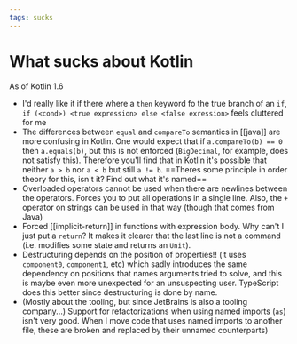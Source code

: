 ```yaml
---
tags: sucks
---
```


# What sucks about Kotlin
As of Kotlin 1.6

* I'd really like it if there where a `then` keyword fo the true branch of an `if`, `if (<cond>) <true expression> else <false exression>` feels cluttered for me
* The differences between `equal` and `compareTo` semantics in [[java]] are more confusing in Kotlin. One would expect that if `a.compareTo(b) == 0` then `a.equals(b)`, but this is not enforced (`BigDecimal`, for example, does not satisfy this). Therefore you'll find that in Kotlin it's possible that neither `a > b` nor `a < b` but still `a != b`. ==Theres some principle in order theory for this, isn't it? Find out what it's named==
* Overloaded operators cannot be used when there are newlines between the operators. Forces you to put all operations in a single line. Also, the `+` operator on strings can be used in that way (though that comes from Java)
* Forced [[implicit-return]] in functions with expression body. Why can't I just put a `return`? It makes it clearer that the last line is not a command (i.e. modifies some state and returns an `Unit`).
* Destructuring depends on the position of properties!! (it uses `component0`, `component1`, etc) which sadly introduces the same dependency on positions that names arguments tried to solve, and this is maybe even more unexpected for an unsuspecting user. TypeScript does this better since destructuring is done by name.
* (Mostly about the tooling, but since JetBrains is also a tooling company...) Support for refactorizations when using named imports (`as`) isn't very good. When I move code that uses named imports to another file, these are broken and replaced by their unnamed counterparts)
